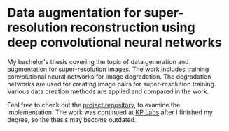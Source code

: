 Data augmentation for super-resolution reconstruction using deep 
convolutional neural networks
================================================================

My bachelor's thesis covering the topic of data generation and augmentation for
super-resolution images. The work includes training convolutional neural
networks for image degradation. The degradation networks are used for creating
image pairs for super-resolution training.  Various data creation methods are
applied and compared in the work.

Feel free to check out the 
[project repository](https://github.com/maciejzj/cnn-res-degrader), to examine 
the implementation.  The work was continued at [KP Labs](https://kplabs.space)
after I finished my degree, so the thesis may become outdated.